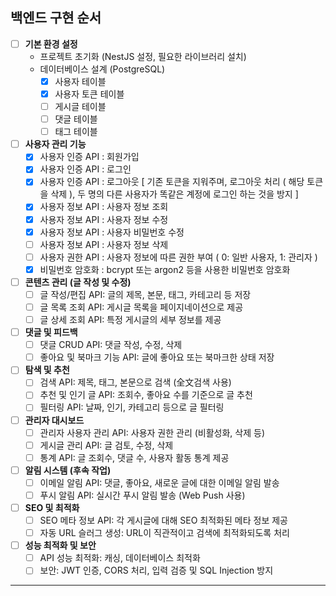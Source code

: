 ## 백엔드 구현 순서

- [ ] **기본 환경 설정**
  - 프로젝트 초기화 (NestJS 설정, 필요한 라이브러리 설치)
  - 데이터베이스 설계 (PostgreSQL)
    - [x] 사용자 테이블
    - [x] 사용자 토큰 테이블
    - [ ] 게시글 테이블
    - [ ] 댓글 테이블
    - [ ] 태그 테이블

- [ ] **사용자 관리 기능**
  - [x] 사용자 인증 API : 회원가입
  - [x] 사용자 인증 API : 로그인
  - [x] 사용자 인증 API : 로그아웃 [ 기존 토큰을 지워주며, 로그아웃 처리 ( 해당 토큰을 삭제 ), 두 명의 다른 사용자가 똑같은 계정에 로그인 하는 것을 방지 ]
  - [x] 사용자 정보 API : 사용자 정보 조회
  - [x] 사용자 정보 API : 사용자 정보 수정
  - [x] 사용자 정보 API : 사용자 비밀번호 수정
  - [ ] 사용자 정보 API : 사용자 정보 삭제
  - [ ] 사용자 권한 API : 사용자 정보에 따른 권한 부여 ( 0: 일반 사용자, 1: 관리자 )
  - [x] 비밀번호 암호화 : bcrypt 또는 argon2 등을 사용한 비밀번호 암호화

- [ ] **콘텐츠 관리 (글 작성 및 수정)**
  - [ ] 글 작성/편집 API: 글의 제목, 본문, 태그, 카테고리 등 저장
  - [ ] 글 목록 조회 API: 게시글 목록을 페이지네이션으로 제공
  - [ ] 글 상세 조회 API: 특정 게시글의 세부 정보를 제공

- [ ] **댓글 및 피드백**
  - [ ] 댓글 CRUD API: 댓글 작성, 수정, 삭제
  - [ ] 좋아요 및 북마크 기능 API: 글에 좋아요 또는 북마크한 상태 저장

- [ ] **탐색 및 추천**
  - [ ] 검색 API: 제목, 태그, 본문으로 검색 (全文검색 사용)
  - [ ] 추천 및 인기 글 API: 조회수, 좋아요 수를 기준으로 글 추천
  - [ ] 필터링 API: 날짜, 인기, 카테고리 등으로 글 필터링

- [ ] **관리자 대시보드**
  - [ ] 관리자 사용자 관리 API: 사용자 권한 관리 (비활성화, 삭제 등)
  - [ ] 게시글 관리 API: 글 검토, 수정, 삭제
  - [ ] 통계 API: 글 조회수, 댓글 수, 사용자 활동 통계 제공

- [ ] **알림 시스템 (후속 작업)**
  - [ ] 이메일 알림 API: 댓글, 좋아요, 새로운 글에 대한 이메일 알림 발송
  - [ ] 푸시 알림 API: 실시간 푸시 알림 발송 (Web Push 사용)

- [ ] **SEO 및 최적화**
  - [ ] SEO 메타 정보 API: 각 게시글에 대해 SEO 최적화된 메타 정보 제공
  - [ ] 자동 URL 슬러그 생성: URL이 직관적이고 검색에 최적화되도록 처리

- [ ] **성능 최적화 및 보안**
  - [ ] API 성능 최적화: 캐싱, 데이터베이스 최적화
  - [ ] 보안: JWT 인증, CORS 처리, 입력 검증 및 SQL Injection 방지

---
